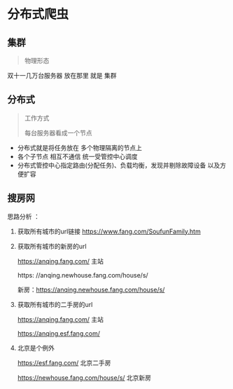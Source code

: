 # 分布式爬虫 

## 集群   

> 物理形态   

双十一几万台服务器 放在那里 就是 集群



## 分布式    

> 工作方式   
>
> 每台服务器看成一个节点   

* 分布式就是将任务放在 多个物理隔离的节点上 
* 各个子节点 相互不通信 统一受管控中心调度
* 分布式管控中心指定路由(分配任务)、负载均衡，发现并剔除故障设备 以及方便扩容  



## 搜房网  

思路分析 ： 

1. 获取所有城市的url链接  https://www.fang.com/SoufunFamily.htm

2. 获取所有城市的新房的url   

   https://anqing.fang.com/ 主站 

   https: //anqing.newhouse.fang.com/house/s/

   新房：https://anqing.newhouse.fang.com/house/s/

3. 获取所有城市的二手房的url  

   https://anqing.fang.com/ 主站 

   https://anqing.esf.fang.com/

4. 北京是个例外  

   https://esf.fang.com/ 北京二手房 

   https://newhouse.fang.com/house/s/ 北京新房

